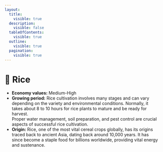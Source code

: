 ```yaml
---
layout:
  title:
    visible: true
  description:
    visible: false
  tableOfContents:
    visible: true
  outline:
    visible: true
  pagination:
    visible: true
---
```


# 🌾 Rice

* **Economy values:** Medium-High
* **Growing period:** Rice cultivation involves many stages and can vary depending on the variety and environmental conditions. Normally, it takes about 8 to 10 hours for rice plants to mature and be ready for harvest.\
  Proper water management, soil preparation, and pest control are crucial aspects of successful rice cultivation.
* **Origin:** Rice, one of the most vital cereal crops globally, has its origins traced back to ancient Asia, dating back around 10,000 years. It has since become a staple food for billions worldwide, providing vital energy and sustenance.

<div>

<figure><img src="../.gitbook/assets/tree-mid-3.png" alt=""><figcaption></figcaption></figure>

 

<figure><img src="../.gitbook/assets/tree-3.png" alt=""><figcaption></figcaption></figure>

</div>

